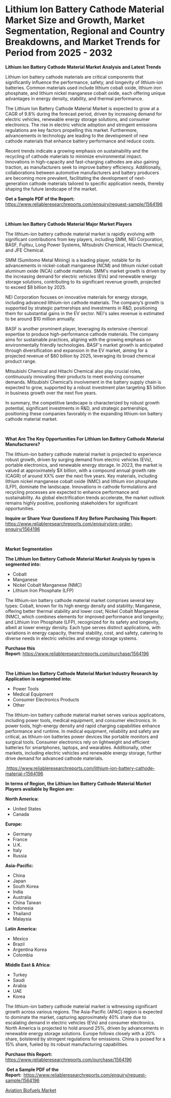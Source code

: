 <p><h1>Lithium Ion Battery Cathode Material Market Size and Growth, Market Segmentation, Regional and Country Breakdowns, and Market Trends for Period from 2025 -  2032</h1></p><p><strong>Lithium Ion Battery Cathode Material Market Analysis and Latest Trends</strong></p>
<p><p>Lithium ion battery cathode materials are critical components that significantly influence the performance, safety, and longevity of lithium-ion batteries. Common materials used include lithium cobalt oxide, lithium iron phosphate, and lithium nickel manganese cobalt oxide, each offering unique advantages in energy density, stability, and thermal performance. </p><p>The Lithium Ion Battery Cathode Material Market is expected to grow at a CAGR of 9.8% during the forecast period, driven by increasing demand for electric vehicles, renewable energy storage solutions, and consumer electronics. The rise in electric vehicle adoption and stringent emissions regulations are key factors propelling this market. Furthermore, advancements in technology are leading to the development of new cathode materials that enhance battery performance and reduce costs.</p><p>Recent trends indicate a growing emphasis on sustainability and the recycling of cathode materials to minimize environmental impact. Innovations in high-capacity and fast-charging cathodes are also gaining traction, as manufacturers seek to improve battery efficiency. Additionally, collaborations between automotive manufacturers and battery producers are becoming more prevalent, facilitating the development of next-generation cathode materials tailored to specific application needs, thereby shaping the future landscape of the market.</p></p>
<p><strong>Get a Sample PDF of the Report:&nbsp;</strong> <a href="https://www.reliableresearchreports.com/enquiry/request-sample/1564196?utm_campaign=2788&utm_medium=2&utm_source=Github&utm_content=ia&utm_term=07042025&utm_id=lithium-ion-battery-cathode-material">https://www.reliableresearchreports.com/enquiry/request-sample/1564196</a></p>
<p>&nbsp;</p>
<p><strong>Lithium Ion Battery Cathode Material Major Market Players</strong></p>
<p><p>The lithium-ion battery cathode material market is rapidly evolving with significant contributions from key players, including SMM, NEI Corporation, BASF, Fujitsu, Long Power Systems, Mitsubishi Chemical, Hitachi Chemical, and JFE Chemical. </p><p>SMM (Sumitomo Metal Mining) is a leading player, notable for its advancements in nickel-cobalt manganese (NCM) and lithium nickel cobalt aluminum oxide (NCA) cathode materials. SMM's market growth is driven by the increasing demand for electric vehicles (EVs) and renewable energy storage solutions, contributing to its significant revenue growth, projected to exceed $8 billion by 2025.</p><p>NEI Corporation focuses on innovative materials for energy storage, including advanced lithium-ion cathode materials. The company’s growth is supported by strategic partnerships and investments in R&D, positioning them for substantial gains in the EV sector. NEI's sales revenue is estimated to be around $10 million annually.</p><p>BASF is another prominent player, leveraging its extensive chemical expertise to produce high-performance cathode materials. The company aims for sustainable practices, aligning with the growing emphasis on environmentally friendly technologies. BASF's market growth is anticipated through diversification and expansion in the EV market, aiming for a projected revenue of $80 billion by 2025, leveraging its broad chemical product range.</p><p>Mitsubishi Chemical and Hitachi Chemical also play crucial roles, continuously innovating their products to meet evolving consumer demands. Mitsubishi Chemical’s involvement in the battery supply chain is expected to grow, supported by a robust investment plan targeting $5 billion in business growth over the next five years.</p><p>In summary, the competitive landscape is characterized by robust growth potential, significant investments in R&D, and strategic partnerships, positioning these companies favorably in the expanding lithium-ion battery cathode material market.</p></p>
<p>&nbsp;</p>
<p><strong>What Are The Key Opportunities For Lithium Ion Battery Cathode Material Manufacturers?</strong></p>
<p><p>The lithium-ion battery cathode material market is projected to experience robust growth, driven by surging demand from electric vehicles (EVs), portable electronics, and renewable energy storage. In 2023, the market is valued at approximately $X billion, with a compound annual growth rate (CAGR) of around XX% over the next five years. Key materials, including lithium nickel manganese cobalt oxide (NMC) and lithium iron phosphate (LFP), dominate the landscape. Innovations in cathode formulations and recycling processes are expected to enhance performance and sustainability. As global electrification trends accelerate, the market outlook remains highly positive, positioning stakeholders for significant opportunities.</p></p>
<p><strong>Inquire or Share Your Questions If Any Before Purchasing This Report:</strong> <a href="https://www.reliableresearchreports.com/enquiry/pre-order-enquiry/1564196?utm_campaign=2788&utm_medium=2&utm_source=Github&utm_content=ia&utm_term=07042025&utm_id=lithium-ion-battery-cathode-material">https://www.reliableresearchreports.com/enquiry/pre-order-enquiry/1564196</a></p>
<p>&nbsp;</p>
<p><strong>Market Segmentation</strong></p>
<p><strong>The Lithium Ion Battery Cathode Material Market Analysis by types is segmented into:</strong></p>
<p><ul><li>Cobalt</li><li>Manganese</li><li>Nickel Cobalt Manganese (NMC)</li><li>Lithium Iron Phosphate (LFP)</li></ul></p>
<p><p>The lithium-ion battery cathode material market comprises several key types: Cobalt, known for its high energy density and stability; Manganese, offering better thermal stability and lower cost; Nickel Cobalt Manganese (NMC), which combines elements for improved performance and longevity; and Lithium Iron Phosphate (LFP), recognized for its safety and longevity, albeit at lower energy density. Each type serves distinct applications, with variations in energy capacity, thermal stability, cost, and safety, catering to diverse needs in electric vehicles and energy storage systems.</p></p>
<p><strong>Purchase this Report:&nbsp;</strong><a href="https://www.reliableresearchreports.com/purchase/1564196?utm_campaign=2788&utm_medium=2&utm_source=Github&utm_content=ia&utm_term=07042025&utm_id=lithium-ion-battery-cathode-material">https://www.reliableresearchreports.com/purchase/1564196</a></p>
<p>&nbsp;</p>
<p><strong>The Lithium Ion Battery Cathode Material Market Industry Research by Application is segmented into:</strong></p>
<p><ul><li>Power Tools</li><li>Medical Equipment</li><li>Consumer Electronics Products</li><li>Other</li></ul></p>
<p><p>The lithium-ion battery cathode material market serves various applications, including power tools, medical equipment, and consumer electronics. In power tools, high-energy density and rapid charging capabilities enhance performance and runtime. In medical equipment, reliability and safety are critical, as lithium-ion batteries power devices like portable monitors and surgical tools. Consumer electronics rely on lightweight and efficient batteries for smartphones, laptops, and wearables. Additionally, other markets, including electric vehicles and renewable energy storage, further drive demand for advanced cathode materials.</p></p>
<p><a href="https://www.reliableresearchreports.com/lithium-ion-battery-cathode-material-r1564196?utm_campaign=2788&utm_medium=2&utm_source=Github&utm_content=ia&utm_term=07042025&utm_id=lithium-ion-battery-cathode-material">&nbsp;https://www.reliableresearchreports.com/lithium-ion-battery-cathode-material-r1564196</a></p>
<p><strong>In terms of Region, the Lithium Ion Battery Cathode Material Market Players available by Region are:</strong></p>
<p>
    <p> <strong> North America: </strong>
        <ul>
            <li>United States</li>
            <li>Canada</li>
        </ul>
        </p> 
    <p> <strong> Europe: </strong>
        <ul>
            <li>Germany</li>
            <li>France</li>
            <li>U.K.</li>
            <li>Italy</li>
            <li>Russia</li>
        </ul>
        </p> 
    <p> <strong> Asia-Pacific: </strong>
        <ul>
            <li>China</li>
            <li>Japan</li>
            <li>South Korea</li>
            <li>India</li>
            <li>Australia</li>
            <li>China Taiwan</li>
            <li>Indonesia</li>
            <li>Thailand</li>
            <li>Malaysia</li>
        </ul>
        </p> 
    <p> <strong> Latin America: </strong>
        <ul>
            <li>Mexico</li>
            <li>Brazil</li>
            <li>Argentina Korea</li>
            <li>Colombia</li>
        </ul>
        </p> 
    <p> <strong> Middle East & Africa: </strong>
        <ul>
            <li>Turkey</li>
            <li>Saudi</li>
            <li>Arabia</li>
            <li>UAE</li>
            <li>Korea</li>
        </ul>
    </p>
    </p>
<p><p>The lithium-ion battery cathode material market is witnessing significant growth across various regions. The Asia-Pacific (APAC) region is expected to dominate the market, capturing approximately 40% share due to escalating demand in electric vehicles (EVs) and consumer electronics. North America is projected to hold around 25%, driven by advancements in renewable energy storage solutions. Europe follows closely with a 20% share, bolstered by stringent regulations for emissions. China is poised for a 15% share, fueled by its robust manufacturing capabilities.</p></p>
<p><strong>Purchase this Report: </strong><a href="https://www.reliableresearchreports.com/purchase/1564196?utm_campaign=2788&utm_medium=2&utm_source=Github&utm_content=ia&utm_term=07042025&utm_id=lithium-ion-battery-cathode-material">https://www.reliableresearchreports.com/purchase/1564196</a></p>
<p>&nbsp;<strong>Get a Sample PDF of the Report:&nbsp;&nbsp;</strong><a href="https://www.reliableresearchreports.com/enquiry/request-sample/1564196?utm_campaign=2788&utm_medium=2&utm_source=Github&utm_content=ia&utm_term=07042025&utm_id=lithium-ion-battery-cathode-material">https://www.reliableresearchreports.com/enquiry/request-sample/1564196</a></p>
<p><strong></strong></p>
<p><p><a href="https://github.com/nafidurii/Market-Research-Report-List-1/blob/main/aviation-biofuels-market.md?utm_campaign=2788&utm_medium=2&utm_source=Github&utm_content=ia&utm_term=07042025&utm_id=lithium-ion-battery-cathode-material">Aviation Biofuels Market</a></p></p>